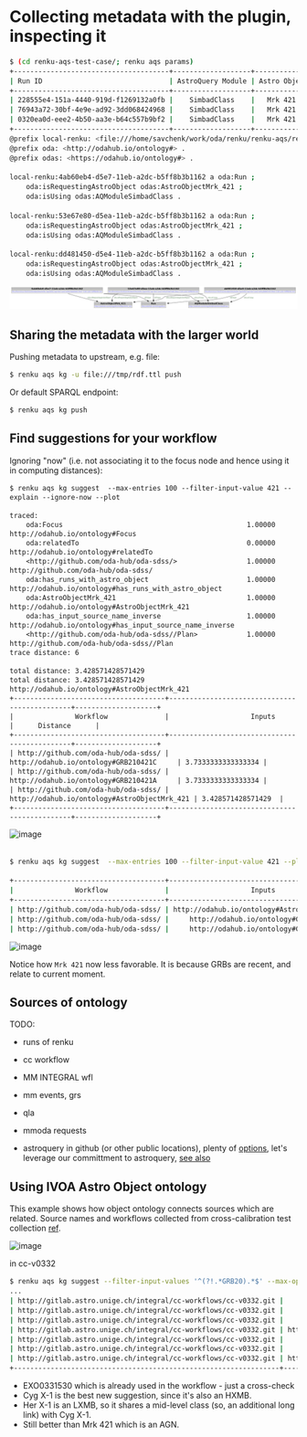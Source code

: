 # Collecting metadata with the plugin, inspecting it


```bash
$ (cd renku-aqs-test-case/; renku aqs params)
+--------------------------------------+-------------------+--------------+
| Run ID                               | AstroQuery Module | Astro Object |
+--------------------------------------+-------------------+--------------+
| 228555e4-151a-4440-919d-f1269132a0fb |    SimbadClass    |   Mrk 421    |
| 76943a72-30bf-4e9e-ad92-3dd068424968 |    SimbadClass    |   Mrk 421    |
| 0320ea0d-eee2-4b50-aa3e-b64c557b9bf2 |    SimbadClass    |   Mrk 421    |
+--------------------------------------+-------------------+--------------+
@prefix local-renku: <file:///home/savchenk/work/oda/renku/renku-aqs/renku-aqs-test-case/.renku/> .
@prefix oda: <http://odahub.io/ontology#> .
@prefix odas: <https://odahub.io/ontology#> .

local-renku:4ab60eb4-d5e7-11eb-a2dc-b5ff8b3b1162 a oda:Run ;
    oda:isRequestingAstroObject odas:AstroObjectMrk_421 ;
    oda:isUsing odas:AQModuleSimbadClass .

local-renku:53e67e80-d5ea-11eb-a2dc-b5ff8b3b1162 a oda:Run ;
    oda:isRequestingAstroObject odas:AstroObjectMrk_421 ;
    oda:isUsing odas:AQModuleSimbadClass .

local-renku:dd481450-d5e4-11eb-a2dc-b5ff8b3b1162 a oda:Run ;
    oda:isRequestingAstroObject odas:AstroObjectMrk_421 ;
    oda:isUsing odas:AQModuleSimbadClass .
 ```


![](subgraph.png)


## Sharing the metadata with the larger world

Pushing metadata to upstream, e.g. file:

```bash
$ renku aqs kg -u file:///tmp/rdf.ttl push
```

Or default SPARQL endpoint:

```bash
$ renku aqs kg push
```

## Find suggestions for your workflow


Ignoring "now" (i.e. not associating it to the focus node and hence using it in computing distances):


```
$ renku aqs kg suggest  --max-entries 100 --filter-input-value 421 --explain --ignore-now --plot

traced:
    oda:Focus                                             1.00000  http://odahub.io/ontology#Focus
    oda:relatedTo                                         0.00000  http://odahub.io/ontology#relatedTo
    <http://github.com/oda-hub/oda-sdss/>                 1.00000  http://github.com/oda-hub/oda-sdss/
    oda:has_runs_with_astro_object                        1.00000  http://odahub.io/ontology#has_runs_with_astro_object
    oda:AstroObjectMrk_421                                1.00000  http://odahub.io/ontology#AstroObjectMrk_421
    oda:has_input_source_name_inverse                     1.00000  http://odahub.io/ontology#has_input_source_name_inverse
    <http://github.com/oda-hub/oda-sdss//Plan>            1.00000  http://github.com/oda-hub/oda-sdss//Plan
trace distance: 6

total distance: 3.428571428571429
total distance: 3.428571428571429 http://odahub.io/ontology#AstroObjectMrk_421
+-------------------------------------+----------------------------------------------+--------------------+
|               Workflow              |                    Inputs                    |      Distance      |
+-------------------------------------+----------------------------------------------+--------------------+
| http://github.com/oda-hub/oda-sdss/ |     http://odahub.io/ontology#GRB210421C     | 3.7333333333333334 |
| http://github.com/oda-hub/oda-sdss/ |     http://odahub.io/ontology#GRB210421A     | 3.7333333333333334 |
| http://github.com/oda-hub/oda-sdss/ | http://odahub.io/ontology#AstroObjectMrk_421 | 3.428571428571429  |
+-------------------------------------+----------------------------------------------+--------------------+
```

![image](https://user-images.githubusercontent.com/3909535/141481430-f487319b-aca1-4ea2-b79a-a41923e5c530.png)




```bash

$ renku aqs kg suggest  --max-entries 100 --filter-input-value 421 --plot```

+-------------------------------------+----------------------------------------------+--------------------+
|               Workflow              |                    Inputs                    |      Distance      |
+-------------------------------------+----------------------------------------------+--------------------+
| http://github.com/oda-hub/oda-sdss/ | http://odahub.io/ontology#AstroObjectMrk_421 | 3.428571428571429  |
| http://github.com/oda-hub/oda-sdss/ |     http://odahub.io/ontology#GRB210421A     | 2.4317929154938036 |
| http://github.com/oda-hub/oda-sdss/ |     http://odahub.io/ontology#GRB210421C     | 2.431026469780614  |

```
![image](https://user-images.githubusercontent.com/3909535/141480299-6d50853a-f1e9-47ee-8134-aa9fb512cb23.png)


Notice how `Mrk 421` now less favorable. It is because GRBs are recent, and relate to current moment.


## Sources of ontology

TODO:
* runs of renku
* cc workflow
* MM INTEGRAL wfl
* mm events, grs
* qla

* mmoda requests
* astroquery in github (or other public locations), plenty of [options](https://github.com/search?q=astroquery+in%3Afile+extension%3Aipynb), let's leverage our committment  to astroquery, [see also](harvesting-public-sources.md)


## Using IVOA Astro Object ontology

This example shows how object ontology connects sources which are related. Source names and workflows collected from cross-calibration test collection [ref](...).

![image](https://user-images.githubusercontent.com/3909535/141535619-e48808e6-2154-456e-962b-1f341ca574d9.png)

in cc-v0332

```bash
$ renku aqs kg suggest --filter-input-values '^(?!.*GRB20).*$' --max-options 1500 --learn-inputs --explain  --ignore-now
...
| http://gitlab.astro.unige.ch/integral/cc-workflows/cc-v0332.git |     http://odahub.io/ontology#GRB210101A     | 12.68031496062992 |
| http://gitlab.astro.unige.ch/integral/cc-workflows/cc-v0332.git |     http://odahub.io/ontology#GRB080102A     | 12.68031496062992 |
| http://gitlab.astro.unige.ch/integral/cc-workflows/cc-v0332.git |     http://odahub.io/ontology#GRB080101A     | 12.68031496062992 |
| http://gitlab.astro.unige.ch/integral/cc-workflows/cc-v0332.git | http://odahub.io/ontology#AstroObjectMrk_421 | 12.68031496062992 |
| http://gitlab.astro.unige.ch/integral/cc-workflows/cc-v0332.git |    http://odahub.io/ontology/values#HerX1    |  7.38715063802749 |
| http://gitlab.astro.unige.ch/integral/cc-workflows/cc-v0332.git |    http://odahub.io/ontology/values#CygX1    | 5.013123617596461 |
| http://gitlab.astro.unige.ch/integral/cc-workflows/cc-v0332.git | http://odahub.io/ontology/values#EXO0331530  | 4.421476510067114 |
+-----------------------------------------------------------------+----------------------------------------------+-------------------+
```


* EXO0331530 which is already used in the workflow - just a cross-check
* Cyg X-1 is the best new suggestion, since it's also an HXMB. 
* Her X-1 is an LXMB, so it shares a mid-level class (so, an additional long link) with Cyg X-1. 
* Still better than Mrk 421 which is an AGN.

